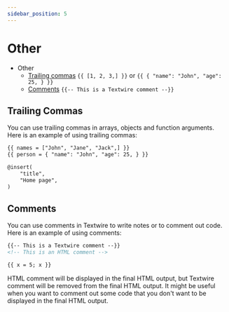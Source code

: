 ```yaml
---
sidebar_position: 5
---
```


# Other

- Other
    - [Trailing commas](#trailing-commas) `{{ [1, 2, 3,] }}` or `{{ { "name": "John", "age": 25, } }}`
    - [Comments](#comments) `{{-- This is a Textwire comment --}}`

## Trailing Commas

You can use trailing commas in arrays, objects and function arguments. Here is an example of using trailing commas:

```html
{{ names = ["John", "Jane", "Jack",] }}
{{ person = { "name": "John", "age": 25, } }}

@insert(
    "title",
    "Home page",
)
```

## Comments

You can use comments in Textwire to write notes or to comment out code. Here is an example of using comments:

```html
{{-- This is a Textwire comment --}}
<!-- This is an HTML comment -->

{{ x = 5; x }}
```

HTML comment will be displayed in the final HTML output, but Textwire comment will be removed from the final HTML output. It might be useful when you want to comment out some code that you don't want to be displayed in the final HTML output.